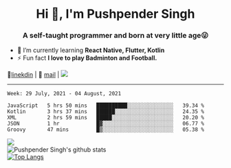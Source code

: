 <h1 align="center">Hi 👋, I'm Pushpender Singh</h1>
<h3 align="center">A self-taught programmer and born at very little age😜</h3>

- 🌱 I’m currently learning **React Native, Flutter, Kotlin**
- ⚡ Fun fact **I love to play Badminton and Football.**

👔[linekdin](https://www.linkedin.com/in/pushpender-singh-240061202/) | 📧 [mail](mailto:pushpendersingh694@gmail.com) | ![](https://komarev.com/ghpvc/?username=pushpender-singh-ap&color=blue)


---

<!--START_SECTION:waka-->
```text
Week: 29 July, 2021 - 04 August, 2021

JavaScript   5 hrs 50 mins   ██████████░░░░░░░░░░░░░░░   39.34 % 
Kotlin       3 hrs 37 mins   ██████░░░░░░░░░░░░░░░░░░░   24.35 % 
XML          2 hrs 59 mins   █████░░░░░░░░░░░░░░░░░░░░   20.20 % 
JSON         1 hr            █▓░░░░░░░░░░░░░░░░░░░░░░░   06.77 % 
Groovy       47 mins         █▒░░░░░░░░░░░░░░░░░░░░░░░   05.38 % 
```
<!--END_SECTION:waka-->

<img align="left" src="https://github-readme-streak-stats.herokuapp.com/?user=pushpender-singh-ap&theme=dark" /></br>
![Pushpender Singh's github stats](https://github-readme-stats.vercel.app/api?username=pushpender-singh-ap&show_icons=true&theme=radical&count_private=true)</br>
[![Top Langs](https://github-readme-stats.vercel.app/api/top-langs/?username=pushpender-singh-ap&theme=radical)](https://github.com/pushpender-singh-ap/github-readme-stats)
